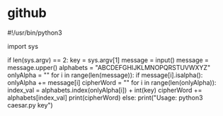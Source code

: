 # github
#!/usr/bin/python3


import sys

if len(sys.argv) == 2:
  key = sys.argv[1]
  message = input()
  message = message.upper()
  alphabets = "ABCDEFGHIJKLMNOPQRSTUVWXYZ"
  onlyAlpha = ""
  for i in range(len(message)):
    if message[i].isalpha():
      onlyAlpha += message[i]
  cipherWord = ""
  for i in range(len(onlyAlpha)):
    index_val = alphabets.index(onlyAlpha[i]) + int(key)
    cipherWord += alphabets[index_val]
  print(cipherWord)
else:
  print("Usage: python3 caesar.py key")
